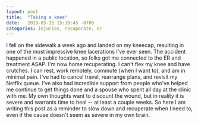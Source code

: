 ```yaml
---
layout: post
title:  "Taking a knee"
date:   2019-05-11 15:10:45 -0700
categories: injuries, recuperate, er
---
```


I fell on the sidewalk a week ago and landed on my kneecap, resulting in one of the most impressive knee lacerations I've ever seen. The accident happened in a public location, so folks got me connected to the ER and treatment ASAP. I'm now home recuperating. I can't flex my knee and have crutches. I can rest, work remotely, commute (when I want to), and am in minimal pain. I've had to cancel travel, rearrange plans, and revisit my Netflix queue. I've also had incredible support from people who've helped me continue to get things done and a spouse who spent all day at the clinic with me. My own thoughts want to discount the wound, but in reality it is severe and warrants time to heal -- at least a couple weeks. So here I am writing this post as a reminder to slow down and recuperate when I need to, even if the cause doesn't seem as severe in my own brain.
